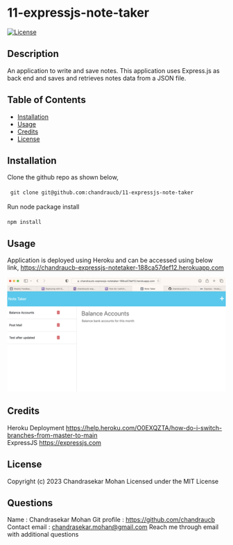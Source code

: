 # 11-expressjs-note-taker

[![License](https://img.shields.io/badge/License-MIT-yellow.svg)](http://choosealicense.com/licenses/mit/)

## Description
An application to write and save notes. This application uses Express.js as back end and saves and retrieves notes data from a JSON file.

## Table of Contents
 - [Installation](#installation)
 - [Usage](#usage)
 - [Credits](#credits)
 - [License](#license)

## Installation
Clone the github repo as shown below, <br/><br/> ``` git clone git@github.com:chandraucb/11-expressjs-note-taker``` <br/><br/> Run node package install <br/><br/> ``` npm install ```

## Usage
Application is deployed using Heroku and can be accessed using below link, https://chandraucb-expressjs-notetaker-188ca57def12.herokuapp.com

![screenshot](assets/images/screenshot.png) 

## Credits
Heroku Deployment
https://help.heroku.com/O0EXQZTA/how-do-i-switch-branches-from-master-to-main <br/> ExpressJS 
https://expressjs.com

## License
Copyright (c) 2023 Chandrasekar Mohan
Licensed under the MIT License








## Questions 
  Name : Chandrasekar Mohan 
  Git profile : https://github.com/chandraucb 
  Contact email : chandrasekar.mohan@gmail.com 
  Reach me through email with additional questions

